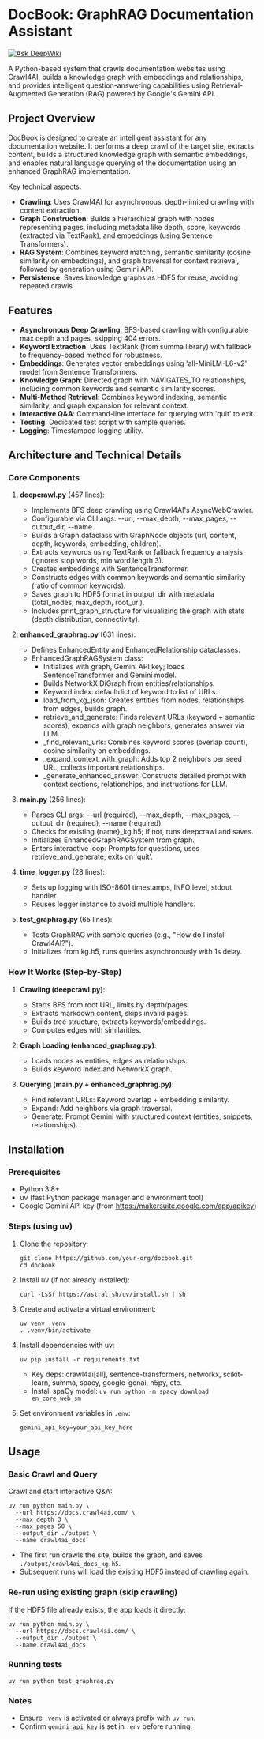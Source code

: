 
# DocBook: GraphRAG Documentation Assistant
[![Ask DeepWiki](https://deepwiki.com/badge.svg)](https://deepwiki.com/Saarthakkj/docbook)


A Python-based system that crawls documentation websites using Crawl4AI, builds a knowledge graph with embeddings and relationships, and provides intelligent question-answering capabilities using Retrieval-Augmented Generation (RAG) powered by Google's Gemini API.

## Project Overview

DocBook is designed to create an intelligent assistant for any documentation website. It performs a deep crawl of the target site, extracts content, builds a structured knowledge graph with semantic embeddings, and enables natural language querying of the documentation using an enhanced GraphRAG implementation.

Key technical aspects:
- **Crawling**: Uses Crawl4AI for asynchronous, depth-limited crawling with content extraction.
- **Graph Construction**: Builds a hierarchical graph with nodes representing pages, including metadata like depth, score, keywords (extracted via TextRank), and embeddings (using Sentence Transformers).
- **RAG System**: Combines keyword matching, semantic similarity (cosine similarity on embeddings), and graph traversal for context retrieval, followed by generation using Gemini API.
- **Persistence**: Saves knowledge graphs as HDF5 for reuse, avoiding repeated crawls.

## Features

- **Asynchronous Deep Crawling**: BFS-based crawling with configurable max depth and pages, skipping 404 errors.
- **Keyword Extraction**: Uses TextRank (from summa library) with fallback to frequency-based method for robustness.
- **Embeddings**: Generates vector embeddings using 'all-MiniLM-L6-v2' model from Sentence Transformers.
- **Knowledge Graph**: Directed graph with NAVIGATES_TO relationships, including common keywords and semantic similarity scores.
- **Multi-Method Retrieval**: Combines keyword indexing, semantic similarity, and graph expansion for relevant context.
- **Interactive Q&A**: Command-line interface for querying with 'quit' to exit.
- **Testing**: Dedicated test script with sample queries.
- **Logging**: Timestamped logging utility.

## Architecture and Technical Details

### Core Components

1. **deepcrawl.py** (457 lines):
   - Implements BFS deep crawling using Crawl4AI's AsyncWebCrawler.
   - Configurable via CLI args: --url, --max_depth, --max_pages, --output_dir, --name.
   - Builds a Graph dataclass with GraphNode objects (url, content, depth, keywords, embedding, children).
   - Extracts keywords using TextRank or fallback frequency analysis (ignores stop words, min word length 3).
   - Creates embeddings with SentenceTransformer.
   - Constructs edges with common keywords and semantic similarity (ratio of common keywords).
   - Saves graph to HDF5 format in output_dir with metadata (total_nodes, max_depth, root_url).
   - Includes print_graph_structure for visualizing the graph with stats (depth distribution, connectivity).

2. **enhanced_graphrag.py** (631 lines):
   - Defines EnhancedEntity and EnhancedRelationship dataclasses.
   - EnhancedGraphRAGSystem class:
     - Initializes with graph, Gemini API key; loads SentenceTransformer and Gemini model.
     - Builds NetworkX DiGraph from entities/relationships.
     - Keyword index: defaultdict of keyword to list of URLs.
     - load_from_kg_json: Creates entities from nodes, relationships from edges, builds graph.
     - retrieve_and_generate: Finds relevant URLs (keyword + semantic scores), expands with graph neighbors, generates answer via LLM.
     - _find_relevant_urls: Combines keyword scores (overlap count), cosine similarity on embeddings.
     - _expand_context_with_graph: Adds top 2 neighbors per seed URL, collects important relationships.
     - _generate_enhanced_answer: Constructs detailed prompt with context sections, relationships, and instructions for LLM.

3. **main.py** (256 lines):
   - Parses CLI args: --url (required), --max_depth, --max_pages, --output_dir (required), --name (required).
   - Checks for existing {name}_kg.h5; if not, runs deepcrawl and saves.
   - Initializes EnhancedGraphRAGSystem from graph.
   - Enters interactive loop: Prompts for questions, uses retrieve_and_generate, exits on 'quit'.

4. **time_logger.py** (28 lines):
   - Sets up logging with ISO-8601 timestamps, INFO level, stdout handler.
   - Reuses logger instance to avoid multiple handlers.

5. **test_graphrag.py** (65 lines):
   - Tests GraphRAG with sample queries (e.g., "How do I install Crawl4AI?").
   - Initializes from kg.h5, runs queries asynchronously with 1s delay.

### How It Works (Step-by-Step)

1. **Crawling (deepcrawl.py)**:
   - Starts BFS from root URL, limits by depth/pages.
   - Extracts markdown content, skips invalid pages.
   - Builds tree structure, extracts keywords/embeddings.
   - Computes edges with similarities.

2. **Graph Loading (enhanced_graphrag.py)**:
   - Loads nodes as entities, edges as relationships.
   - Builds keyword index and NetworkX graph.

3. **Querying (main.py + enhanced_graphrag.py)**:
   - Find relevant URLs: Keyword overlap + embedding similarity.
   - Expand: Add neighbors via graph traversal.
   - Generate: Prompt Gemini with structured context (entities, snippets, relationships).

## Installation

### Prerequisites
- Python 3.8+
- uv (fast Python package manager and environment tool)
- Google Gemini API key (from https://makersuite.google.com/app/apikey)

### Steps (using uv)
1. Clone the repository:
   ```
   git clone https://github.com/your-org/docbook.git
   cd docbook
   ```

2. Install uv (if not already installed):
   ```
   curl -LsSf https://astral.sh/uv/install.sh | sh
   ```

3. Create and activate a virtual environment:
   ```
   uv venv .venv
   . .venv/bin/activate
   ```

4. Install dependencies with uv:
   ```
   uv pip install -r requirements.txt
   ```
   - Key deps: crawl4ai[all], sentence-transformers, networkx, scikit-learn, summa, spacy, google-genai, h5py, etc.
   - Install spaCy model: `uv run python -m spacy download en_core_web_sm`

5. Set environment variables in `.env`:
   ```
   gemini_api_key=your_api_key_here
   ```

## Usage

### Basic Crawl and Query
Crawl and start interactive Q&A:

```
uv run python main.py \
  --url https://docs.crawl4ai.com/ \
  --max_depth 3 \
  --max_pages 50 \
  --output_dir ./output \
  --name crawl4ai_docs
```

- The first run crawls the site, builds the graph, and saves `./output/crawl4ai_docs_kg.h5`.
- Subsequent runs will load the existing HDF5 instead of crawling again.

### Re-run using existing graph (skip crawling)
If the HDF5 file already exists, the app loads it directly:

```
uv run python main.py \
  --url https://docs.crawl4ai.com/ \
  --output_dir ./output \
  --name crawl4ai_docs
```

### Running tests
```
uv run python test_graphrag.py
```

### Notes
- Ensure `.venv` is activated or always prefix with `uv run`.
- Confirm `gemini_api_key` is set in `.env` before running.
